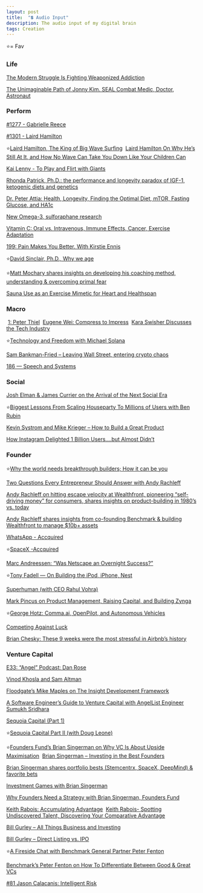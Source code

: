 ```yaml
---
layout: post
title:  "💲 Audio Input"
description: The audio input of my digital brain
tags: Creation
---
```



 ⭐️= Fav

### Life

[The Modern Struggle Is Fighting Weaponized Addiction](https://overcast.fm/+Q4m4xXLcM) 

[The Unimaginable Path of Jonny Kim. SEAL Combat Medic, Doctor, Astronaut](https://overcast.fm/+H091lRsno) 

### Perform

[#1277 - Gabrielle Reece](https://overcast.fm/+ubw8Lc) 

[#1301 - Laird Hamilton](https://overcast.fm/+sUjLsg)

⭐️[Laird Hamilton, The King of Big Wave Surfing](https://overcast.fm/+Kebuyne2U) 
‌
[Laird Hamilton On Why He’s Still At It, and How No Wave Can Take You Down Like Your Children Can](https://overcast.fm/+WMlg45hKM) 

[Kai Lenny - To Play and Flirt with Giants](https://overcast.fm/+TYXJdCtcs) 

[Rhonda Patrick, Ph.D.: the performance and longevity paradox of IGF-1, ketogenic diets and genetics](https://overcast.fm/+NmiTacgeM) 

[Dr. Peter Attia: Health, Longevity, Finding the Optimal Diet, mTOR, Fasting Glucose, and HA1c ](https://podcastnotes.org/2019/10/09/peter-attia-diet/) 

[New Omega-3, sulforaphane research](https://overcast.fm/+ajFHnyYmo) 

[Vitamin C: Oral vs. Intravenous, Immune Effects, Cancer, Exercise Adaptation](https://overcast.fm/+ajFEqLfAg) 

[199: Pain Makes You Better. With Kirstie Ennis](https://overcast.fm/+H091o2B94) 

⭐️[David Sinclair, Ph.D., Why we age](https://overcast.fm/+RxHFj_HuQ) 

⭐️[Matt Mochary shares insights on developing his coaching method, understanding & overcoming primal fear](https://overcast.fm/+JyHzHqw0) 

[Sauna Use as an Exercise Mimetic for Heart and Healthspan](https://overcast.fm/+ajFE8LdE4) 


### Macro
‌
[1: Peter Thiel](https://overcast.fm/+TYXIxmwvs)
‌
[Eugene Wei: Compress to Impress](https://overcast.fm/+Hgwu3emKQ) 
‌
[Kara Swisher Discusses the Tech Industry](https://overcast.fm/+JWZQmgCNY) 

⭐️[Technology and Freedom with Michael Solana](https://overcast.fm/+LDKfmgVl4) 

‌[Sam Bankman-Fried – Leaving Wall Street, entering crypto chaos](https://overcast.fm/+ECBipipnE) 

[186 — Speech and Systems](https://overcast.fm/+BihmkAFts) 

### Social

[Josh Elman & James Currier on the Arrival of the Next Social Era](https://overcast.fm/+RT5EswNxY)

⭐️[Biggest Lessons From Scaling Houseparty To Millions of Users with Ben Rubin](https://overcast.fm/+OozNmyjNs)

[Kevin Systrom and Mike Krieger – How to Build a Great Product](https://overcast.fm/+Lzu3n3SHk) 

[How Instagram Delighted 1 Billion Users….but Almost Didn’t](https://overcast.fm/+Vl3ssPn0E) 

### Founder

⭐️[Why the world needs breakthrough builders; How it can be you](https://overcast.fm/+Vl3saGbhg) 

[Two Questions Every Entrepreneur Should Answer with Andy Rachleff](https://overcast.fm/+Kebvi4eEM) 

[Andy Rachleff on hitting escape velocity at Wealthfront, pioneering “self-driving money” for consumers, shares insights on product-building in 1980’s vs. today](https://overcast.fm/+JyH59Y4o) 

[Andy Rachleff shares insights from co-founding Benchmark & building Wealthfront to manage $10b+ assets](https://overcast.fm/+JyGG-Hh0) 

[WhatsApp - Accquired](https://overcast.fm/+Faxk8-xy4) 

⭐️[SpaceX -Accquired](https://overcast.fm/+FaxmmY8Jw)

[Marc Andreessen: “Was Netscape an Overnight Success?”](https://overcast.fm/+Vl3uOo3L0) 

⭐️[Tony Fadell — On Building the iPod, iPhone, Nest](https://overcast.fm/+Kebs87fGM) 

[Superhuman (with CEO Rahul Vohra)](https://overcast.fm/+Faxkyij0A) 

[Mark Pincus on Product Management, Raising Capital, and Building Zynga](https://overcast.fm/+LDKc0QhfE) 

⭐️[George Hotz: Comma.ai, OpenPilot, and Autonomous Vehicles](https://overcast.fm/+OcVemfsMA) 

[Competing Against Luck](https://overcast.fm/+BlzGMVAuw) 

[Brian Chesky: These 9 weeks were the most stressful in Airbnb’s history](https://overcast.fm/+QLduFtuqA) 


### Venture Capital

[E33: “Angel” Podcast: Dan Rose](https://overcast.fm/+JyHOtY_w)

[Vinod Khosla and Sam Altman](https://overcast.fm/+Jb6AJOEl8) 

‌[Floodgate’s Mike Maples on The Insight Development Framework](https://overcast.fm/+EBTAjs_8Q) 

[A Software Engineer’s Guide to Venture Capital with AngelList Engineer Sumukh Sridhara](https://overcast.fm/+aHPg3C1c8) 

[Sequoia Capital (Part 1)](https://overcast.fm/+FaxnVsu28) 

⭐️[Sequoia Capital Part II (with Doug Leone)](https://overcast.fm/+FaxleB3SE) 

⭐️[Founders Fund’s Brian Singerman on Why VC Is About Upside Maximisation](https://overcast.fm/+EBTDYsCTs) 
‌
[Brian Singerman – Investing in the Best Founders](https://overcast.fm/+Lzu2_Kztw) 

[Brian Singerman shares portfolio bests (Stemcentrx, SpaceX, DeepMind) & favorite bets](https://overcast.fm/+JyG5oTg0) 

[Investment Games with Brian Singerman](https://softwareengineeringdaily.com/2018/06/08/investment-games-with-brian-singerman/) 

[Why Founders Need a Strategy with Brian Singerman, Founders Fund](https://overcast.fm/+70-4DN7o) 

[Keith Rabois: Accumulating Advantage](https://overcast.fm/+HgwtVFMTg) 
‌
[Keith Rabois- Spotting Undiscovered Talent, Discovering Your Comparative Advantage](https://overcast.fm/+Iv6xQNnDk) 

[Bill Gurley – All Things Business and Investing ](https://overcast.fm/+Lzu34WCU0) 

[Bill Gurley – Direct Listing vs. IPO ](https://overcast.fm/+Lzu1jgYOo) 

⭐️[A Fireside Chat with Benchmark General Partner Peter Fenton](https://overcast.fm/+GRY8VGEBc) 

[Benchmark’s Peter Fenton on How To Differentiate Between Good & Great VCs](https://overcast.fm/+EBTCRZOw0) 

[#81 Jason Calacanis: Intelligent Risk](https://overcast.fm/+OxeZ_FGI8) 
